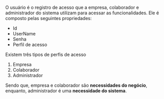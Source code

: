 O usuário é o registro de acesso que a empresa, colaborador e administrador do sistema utilizam para acessar as funcionalidades. 
Ele é composto pelas seguintes propriedades:

* Id
* UserName
* Senha 
* Perfil de acesso


Existem três tipos de perfis de acesso

1. Empresa
2. Colaborador
3. Administrador

Sendo que, empresa e colaborador são **necessidades do negócio**, enquanto, administrador é uma **necessidade do sistema**.